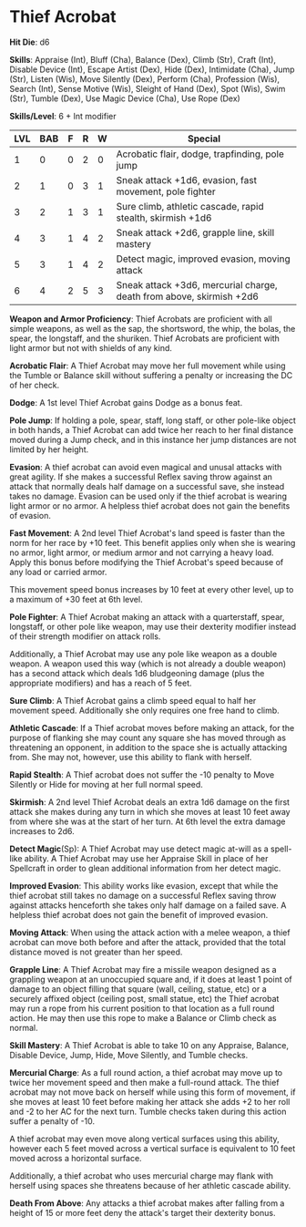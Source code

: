 # Thief Acrobat

**Hit Die**: d6

**Skills**: Appraise (Int), Bluff (Cha), Balance (Dex), Climb (Str), Craft (Int), Disable Device (Int), Escape Artist (Dex), Hide (Dex), Intimidate (Cha), Jump (Str), Listen (Wis), Move Silently (Dex), Perform (Cha), Profession (Wis), Search (Int), Sense Motive (Wis), Sleight of Hand (Dex), Spot (Wis), Swim (Str), Tumble (Dex), Use Magic Device (Cha), Use Rope (Dex)

**Skills/Level**: 6 + Int modifier

LVL | BAB | F | R | W | Special 
--- | --- | - | - | - | ------- 
1   | 0   | 0 | 2 | 0 | Acrobatic flair, dodge, trapfinding, pole jump        
2   | 1   | 0 | 3 | 1 | Sneak attack +1d6, evasion, fast movement, pole fighter
3   | 2   | 1 | 3 | 1 | Sure climb, athletic cascade, rapid stealth, skirmish +1d6
4   | 3   | 1 | 4 | 2 | Sneak attack +2d6, grapple line, skill mastery
5   | 3   | 1 | 4 | 2 | Detect magic, improved evasion, moving attack
6   | 4   | 2 | 5 | 3 | Sneak attack +3d6, mercurial charge, death from above, skirmish +2d6

**Weapon and Armor Proficiency**: Thief Acrobats are proficient with all simple weapons, as well as the sap, the shortsword, the whip, the bolas, the spear, the longstaff, and the shuriken. Thief Acrobats are proficient with light armor but not with shields of any kind.

**Acrobatic Flair**: A Thief Acrobat may move her full movement while using the Tumble or Balance skill without suffering a penalty or increasing the DC of her check.

**Dodge**: A 1st level Thief Acrobat gains Dodge as a bonus feat.

**Pole Jump**: If holding a pole, spear, staff, long staff, or other pole-like object in both hands, a Thief Acrobat can add twice her reach to her final distance moved during a Jump check, and in this instance her jump distances are not limited by her height.

**Evasion**: A thief acrobat can avoid even magical and unusal attacks with great agility. If she makes a successful Reflex saving throw against an attack that normally deals half damage on a successful save, she instead takes no damage. Evasion can be used only if the thief acrobat is wearing light armor or no armor. A helpless thief acrobat does not gain the benefits of evasion.

**Fast Movement**: A 2nd level Thief Acrobat's land speed is faster than the norm for her race by +10 feet. This benefit applies only when she is wearing no armor, light armor, or medium armor and not carrying a heavy load. Apply this bonus before modifying the Thief Acrobat's speed because of any load or carried armor.

This movement speed bonus increases by 10 feet at every other level, up to a maximum of +30 feet at 6th level.

**Pole Fighter**: A Thief Acrobat making an attack with a quarterstaff, spear, longstaff, or other pole like weapon, may use their dexterity modifier instead of their strength modifier on attack rolls.

Additionally, a Thief Acrobat may use any pole like weapon as a double weapon. A weapon used this way (which is not already a double weapon) has a second attack which deals 1d6 bludgeoning damage (plus the appropriate modifiers) and has a reach of 5 feet.

**Sure Climb**: A Thief Acrobat gains a climb speed equal to half her movement speed. Additionally she only requires one free hand to climb.

**Athletic Cascade**: If a Thief acrobat moves before making an attack, for the purpose of flanking she may count any square she has moved through as threatening an opponent, in addition to the space she is actually attacking from. She may not, however, use this ability to flank with herself.

**Rapid Stealth**: A Thief acrobat does not suffer the -10 penalty to Move Silently or Hide for moving at her full normal speed.

**Skirmish**: A 2nd level Thief Acrobat deals an extra 1d6 damage on the first attack she makes during any turn in which she moves at least 10 feet away from where she was at the start of her turn. At 6th level the extra damage increases to 2d6.

**Detect Magic**(Sp): A Thief Acrobat may use detect magic at-will as a spell-like ability. A Thief Acrobat may use her Appraise Skill in place of her Spellcraft in order to glean additional information from her detect magic.

**Improved Evasion**: This ability works like evasion, except that while the thief acrobat still takes no damage on a successful Reflex saving throw against attacks henceforth she takes only half damage on a failed save. A helpless thief acrobat does not gain the benefit of improved evasion.

**Moving Attack**: When using the attack action with a melee weapon, a thief acrobat can move both before and after the attack, provided that the total distance moved is not greater than her speed.

**Grapple Line**: A Thief Acrobat may fire a missile weapon designed as a grappling weapon at an unoccupied square and, if it does at least 1 point of damage to an object filling that square (wall, ceiling, statue, etc) or a securely affixed object (ceiling post, small statue, etc) the Thief acrobat may run a rope from his current position to that location as a full round action. He may then use this rope to make a Balance or Climb check as normal.

**Skill Mastery**: A Thief Acrobat is able to take 10 on any Appraise, Balance, Disable Device, Jump, Hide, Move Silently, and Tumble checks. 

**Mercurial Charge**: As a full round action, a thief acrobat may move up to twice her movement speed and then make a full-round attack. The thief acrobat may not move back on herself while using this form of movement, if she moves at least 10 feet before making her attack she adds +2 to her roll and -2 to her AC for the next turn. Tumble checks taken during this action suffer a penalty of -10.

A thief acrobat may even move along vertical surfaces using this ability, however each 5 feet moved across a vertical surface is equivalent to 10 feet moved across a horizontal surface.

Additionally, a thief acrobat who uses mercurial charge may flank with herself using spaces she threatens because of her athletic cascade ability.

**Death From Above**: Any attacks a thief acrobat makes after falling from a height of 15 or more feet deny the attack's target their dexterity bonus.